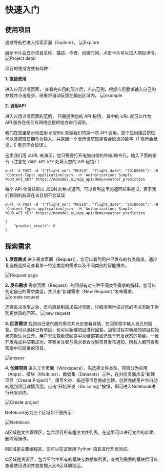 # 快速入门

## 使用项目
通过导航栏进入探索页面（Explore）。
![Explore](https://ws4.sinaimg.cn/large/006tNc79gy1fvo7tjrwomj312403et8x.jpg)

展示卡片会显示项目名称、描述、作者、创建时间，点击卡片可以进入项目详情。
![Project detail](https://ws2.sinaimg.cn/large/006tNc79gy1fvo7yekwyoj31kw0c7ar6.jpg)

项目的使用方式有两种：

**1. 直接使用**

进入应用详情页面， 查看完应用的简介后，点击范例，根据应用要求输入自己的参数并点击提交，结果将自动反馈在输出区域内。
![example](https://ws2.sinaimg.cn/large/006tNc79gy1fvo88lsdauj31kw0nltbm.jpg)

**2. 调用API**

进入应用详情页面的范例， 只需提供您的 API 秘钥， 其中的 URL 就可以作为 API 服务在任何有网络连接的地方进行调用。

我们在这里拿示例应用 `航班预测` 来做我们的第一次 API 调用。这个应用接受航班号以及航班日期作为输入，并返回一个表示该航班是否会延误的数字（1 表示会延误，0 表示不会延误）。

这里我们用 cURL 来演示，您只需要打开电脑自带的终端/命令行，输入下面的指令（注意在 `YOUR_API_KEY` 处填入您的 API 秘钥）：

```
curl -X POST -d '{"flight_no": "MU510", "flight_date": "20180601"}' -H 'Content-Type: application/json' -H 'Authorization: Simple YOUR_API_KEY' https://momodel.ai/app_api/demo/weather_prediction
```

每个 API 会将结果以 JSON 的格式返回。可以看到这里的返回结果是 0，表示我们预测的航班在该日期不会延误
```
curl -X POST -d '{"flight_no": "MU510", "flight_date": "20180601"}' -H 'Content-Type: application/json' -H 'Authorization: Simple YOUR_API_KEY' https://momodel.ai/app_api/demo/weather_prediction

{ 
	"predict_result": 0
}
```

## 探索需求

**1. 发现需求**
进入需求页面（Request），您可以看到用户已发布的各类需求。通过复选框选择可查看某一特定类型的需求以及不同类别的智能排序。

![Request page](https://ws1.sinaimg.cn/large/006tNc79gy1fvo835qb92j31kw0xkh0m.jpg)

**2. 发布需求**
需求页面（Request）的顶部有对三种不同类型需求的解释，您可以判定自己的需求类型，并点击“新建需求（New Request）”发布需求。
![create request](https://ws1.sinaimg.cn/large/006tNc79gy1fvo84mbx5jj31kw0jg4a1.jpg)

选择需求类型之后，您将转跳到需求描述页面，详细清晰地描述您的需求有助于得到更优质的回答。
![new request](https://ws2.sinaimg.cn/large/006tNc79gy1fvo8hzi09wj314i14gjv8.jpg)

**3. 回答需求**
找到自己感兴趣的需求并点击查看详情，在回答框中输入自己的回答。您可以选择已有项目，也可以新建项目进行回答。回答过程中新建的项目初始状态默认为公开。用户无法查看您回答中未经部署或仍处于开发状态的项目。一旦开发完成并部署成功，答案关注者与需求者会收到项目发布通知。所有人都可查看答案中已部署的项目。

![answer](https://ws4.sinaimg.cn/large/006tNc79gy1fvo8k1mbkdj319g0pkac4.jpg)

**4. 创建项目**
进入工作页面（Workspace），先选择文件类型，项目分为应用（Apps）、模块（Modules）、数据集（Datasets）三种，在对应页面点击“新建项目（Create Project）”，填写名称、描述等信息完成创建。创建完成用户会自动转跳到项目详情页面，点击“开始开发（Go coing）”按钮，即可进入Notebook进行开发训练。

![Create project](https://ws2.sinaimg.cn/large/006tNc79gy1fvo8u19fsqj31kw0lm14e.jpg)

Notebook分为三个区域如下图所示：

![Notebook](https://ws4.sinaimg.cn/large/006tNbRwly1fw39bxhyrfj31kw0usnci.jpg)

A区域是文件管理区，包含项目所有程序文件列表，在这里可以进行文件的新建、删除等操作。

B区域是主要编程区，您可以在这里用 Python 语言进行开发测试。

C区域是资源区，包含平台中所有的模块与数据集列表，查找到需要的模块后可以查看使用说明并直接插入到B区域编程区。
